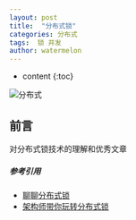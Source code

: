 ```yaml
---
layout: post
title:  "分布式锁"
categories: 分布式
tags:  锁 并发
author: watermelon
---
```

* content
{:toc}

![分布式](https://wx4.sinaimg.cn/mw1024/005xB1vLly1fyiqoipnkej30k00b6wga.jpg)
## 前言
对分布式锁技术的理解和优秀文章



##### 参考引用
* [聊聊分布式锁](https://mp.weixin.qq.com/s/M-1MB7AleL-WRSxrCfwrqQ)
* [架构师带你玩转分布式锁](https://mp.weixin.qq.com/s/tjAG2ZAoUutqaKHnF7v3lA)

